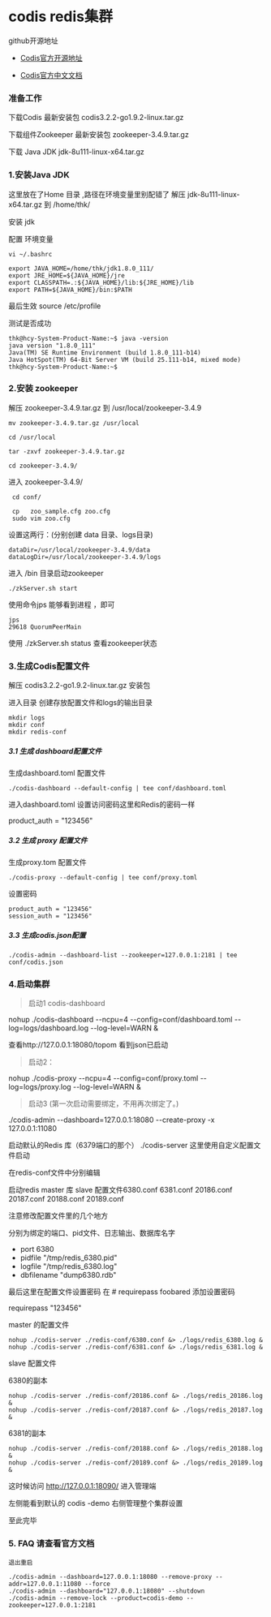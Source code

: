 #   codis redis集群

github开源地址

* [Codis官方开源地址](https://github.com/CodisLabs/codis)

* [Codis官方中文文档](https://github.com/CodisLabs/codis/blob/release3.2/doc/tutorial_zh.md)


### 准备工作
下载Codis 最新安装包  codis3.2.2-go1.9.2-linux.tar.gz

下载组件Zookeeper 最新安装包  zookeeper-3.4.9.tar.gz

下载 Java JDK  jdk-8u111-linux-x64.tar.gz


### 1.安装Java JDK

这里放在了Home 目录 ,路径在环境变量里别配错了
解压 jdk-8u111-linux-x64.tar.gz 到 /home/thk/  


安装 jdk

配置 环境变量

    vi ~/.bashrc    

    export JAVA_HOME=/home/thk/jdk1.8.0_111/
    export JRE_HOME=${JAVA_HOME}/jre
    export CLASSPATH=.:${JAVA_HOME}/lib:${JRE_HOME}/lib
    export PATH=${JAVA_HOME}/bin:$PATH

最后生效
    source /etc/profile

测试是否成功
    
    
    thk@hcy-System-Product-Name:~$ java -version
    java version "1.8.0_111"
    Java(TM) SE Runtime Environment (build 1.8.0_111-b14)
    Java HotSpot(TM) 64-Bit Server VM (build 25.111-b14, mixed mode)
    thk@hcy-System-Product-Name:~$ 



### 2.安装 zookeeper

解压 zookeeper-3.4.9.tar.gz 到 /usr/local/zookeeper-3.4.9
    
    mv zookeeper-3.4.9.tar.gz /usr/local
    
    cd /usr/local
    
    tar -zxvf zookeeper-3.4.9.tar.gz
    
    cd zookeeper-3.4.9/

进入 zookeeper-3.4.9/

     cd conf/ 
     
     cp   zoo_sample.cfg zoo.cfg
     sudo vim zoo.cfg

设置这两行：(分别创建 data 目录、logs目录)

    dataDir=/usr/local/zookeeper-3.4.9/data
    dataLogDir=/usr/local/zookeeper-3.4.9/logs

进入 /bin 目录启动zookeeper

    ./zkServer.sh start

使用命令jps 能够看到进程 ，即可

    jps
    29618 QuorumPeerMain

使用 ./zkServer.sh status 查看zookeeper状态



### 3.生成Codis配置文件

解压 codis3.2.2-go1.9.2-linux.tar.gz 安装包
    
进入目录
创建存放配置文件和logs的输出目录

    mkdir logs 
    mkdir conf
    mkdir redis-conf

##### 3.1 生成 dashboard配置文件

   生成dashboard.toml 配置文件
   
    ./codis-dashboard --default-config | tee conf/dashboard.toml
   
   进入dashboard.toml 设置访问密码这里和Redis的密码一样
   
   product_auth = "123456"
   
##### 3.2 生成 proxy  配置文件
   生成proxy.tom 配置文件
    
    ./codis-proxy --default-config | tee conf/proxy.toml
    
   设置密码
    
    product_auth = "123456"
    session_auth = "123456"
    
##### 3.3 生成codis.json配置
    
    ./codis-admin --dashboard-list --zookeeper=127.0.0.1:2181 | tee conf/codis.json
    
### 4.启动集群

>启动1 codis-dashboard

nohup ./codis-dashboard --ncpu=4 --config=conf/dashboard.toml     --log=logs/dashboard.log --log-level=WARN &

查看http://127.0.0.1:18080/topom 看到json已启动

>启动2：

nohup ./codis-proxy --ncpu=4 --config=conf/proxy.toml --log=logs/proxy.log --log-level=WARN &

>启动3  (第一次启动需要绑定，不用再次绑定了。)

./codis-admin --dashboard=127.0.0.1:18080 --create-proxy -x 127.0.0.1:11080  

   
启动默认的Redis 库（6379端口的那个）
./codis-server
这里使用自定义配置文件启动

在redis-conf文件中分别编辑 

启动redis master 库 slave 配置文件6380.conf 6381.conf  20186.conf 20187.conf 20188.conf 20189.conf


注意修改配置文件里的几个地方

分别为绑定的端口、pid文件、日志输出、数据库名字

* port 6380
* pidfile "/tmp/redis_6380.pid"
* logfile "/tmp/redis_6380.log"
* dbfilename "dump6380.rdb"

最后这里在配置文件设置密码
在 # requirepass foobared 添加设置密码

requirepass "123456"

master 的配置文件

    nohup ./codis-server ./redis-conf/6380.conf &> ./logs/redis_6380.log &
    nohup ./codis-server ./redis-conf/6381.conf &> ./logs/redis_6381.log &

slave 配置文件

6380的副本

    nohup ./codis-server ./redis-conf/20186.conf &> ./logs/redis_20186.log &
    nohup ./codis-server ./redis-conf/20187.conf &> ./logs/redis_20187.log &

6381的副本

    nohup ./codis-server ./redis-conf/20188.conf &> ./logs/redis_20188.log &
    nohup ./codis-server ./redis-conf/20189.conf &> ./logs/redis_20189.log &


这时候访问
http://127.0.0.1:18090/
进入管理端

左侧能看到默认的 codis -demo
右侧管理整个集群设置


至此完毕

### 5. FAQ 请查看官方文档
    退出重启
    
    ./codis-admin --dashboard=127.0.0.1:18080 --remove-proxy --addr=127.0.0.1:11080 --force
    ./codis-admin --dashboard="127.0.0.1:18080" --shutdown
    ./codis-admin --remove-lock --product=codis-demo --zookeeper=127.0.0.1:2181
